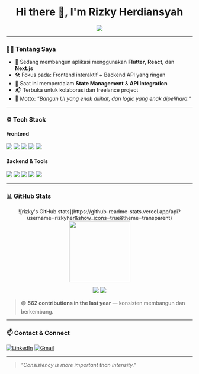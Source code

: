 <h1 align="center">Hi there 👋, I'm Rizky Herdiansyah</h1>

<p align="center">
  <img src="https://readme-typing-svg.demolab.com?font=Fira+Code&weight=500&size=24&pause=1000&color=10B981&center=true&vCenter=true&width=435&lines=Flutter+%F0%9F%93%B1+%E2%80%A2+React+%E2%9C%A8+%E2%80%A2+Node.js+%F0%9F%96%BE%EF%B8%8F;Fullstack+Developer+%F0%9F%A7%A0;Clean+UI+%2B+Solid+Logic+%3D+%E2%9C%94%EF%B8%8F" />
</p>

---

### 🧑‍💻 Tentang Saya

- 🔭 Sedang membangun aplikasi menggunakan **Flutter**, **React**, dan **Next.js**
- 🛠️ Fokus pada: Frontend interaktif + Backend API yang ringan
- 🌱 Saat ini memperdalam **State Management** & **API Integration**
- 📬 Terbuka untuk kolaborasi dan freelance project
- 💬 Motto: *"Bangun UI yang enak dilihat, dan logic yang enak dipelihara."*

---

### ⚙️ Tech Stack

#### Frontend  
<p>
  <img src="https://img.shields.io/badge/Flutter-02569B?style=for-the-badge&logo=flutter&logoColor=white" />
  <img src="https://img.shields.io/badge/React-20232A?style=for-the-badge&logo=react&logoColor=61DAFB" />
  <img src="https://img.shields.io/badge/Next.js-000000?style=for-the-badge&logo=nextdotjs&logoColor=white" />
  <img src="https://img.shields.io/badge/Nuxt.js-00DC82?style=for-the-badge&logo=nuxtdotjs&logoColor=white" />
  <img src="https://img.shields.io/badge/Tailwind_CSS-38B2AC?style=for-the-badge&logo=tailwind-css&logoColor=white" />
</p>

#### Backend & Tools  
<p>
  <img src="https://img.shields.io/badge/Node.js-339933?style=for-the-badge&logo=nodedotjs&logoColor=white" />
  <img src="https://img.shields.io/badge/Express.js-000000?style=for-the-badge&logo=express&logoColor=white" />
  <img src="https://img.shields.io/badge/JavaScript-F7DF1E?style=for-the-badge&logo=javascript&logoColor=black" />
  <img src="https://img.shields.io/badge/HTML-E34F26?style=for-the-badge&logo=html5&logoColor=white" />
  <img src="https://img.shields.io/badge/CSS-1572B6?style=for-the-badge&logo=css3&logoColor=white" />
</p>

---

### 📊 GitHub Stats

<p align="center">
![rizky's GitHub stats](https://github-readme-stats.vercel.app/api?username=rizkyher&show_icons=true&theme=transparent)
  <img src="https://github-readme-streak-stats.herokuapp.com/?user=rizkyher&theme=radical" height="165" />
</p>

<p align="center">
  <img src="https://komarev.com/ghpvc/?username=rizkyher&label=Profile%20views&color=10B981&style=flat" />
  <img src="https://badges.pufler.dev/contributions/rizkyher" />
</p>

> 🟢 **562 contributions in the last year** — konsisten membangun dan berkembang.

---

### 📫 Contact & Connect

[![LinkedIn](https://img.shields.io/badge/LinkedIn-blue?style=for-the-badge&logo=linkedin&logoColor=white)]([https://linkedin.com/in/yourlinkedin](https://www.linkedin.com/in/rizky-herdiansyah))  
[![Gmail](https://img.shields.io/badge/Gmail-D14836?style=for-the-badge&logo=gmail&logoColor=white)](mailto:rizkyherdiansyah31@gmail.com)

---

> _"Consistency is more important than intensity."_
